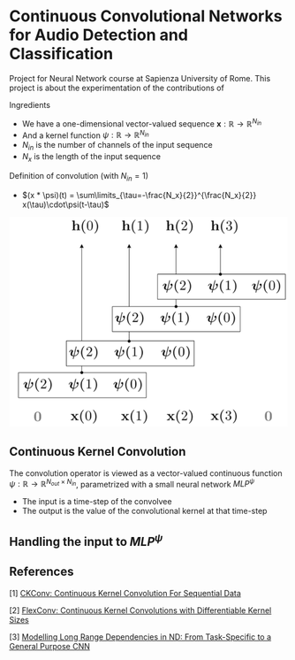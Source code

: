 # Continuous Convolutional Networks for Audio Detection and Classification

Project for Neural Network course at Sapienza University of Rome.
This project is about the experimentation of the contributions of 

Ingredients
- We have a one-dimensional vector-valued sequence **x**$: \mathbb{R} \rightarrow \mathbb{R}^{N_{in}}$
- And a kernel function $\psi: \mathbb{R} \rightarrow \mathbb{R}^{N_{in}}$
- $N_{in}$ is the number of channels of the input sequence
- $N_{x}$ is the length of the input sequence

Definition of convolution (with $N_{in}=1$)
- $(x * \psi)(t) = \sum\limits_{\tau=-\frac{N_x}{2}}^{\frac{N_x}{2}} x(\tau)\cdot\psi(t-\tau)$




![alt](docs/assets/discrete_conv.png)


## Continuous Kernel Convolution

The convolution operator is viewed as a vector-valued continuous function $\psi: \mathbb{R} \rightarrow \mathbb{R}^{N_{out} \times N_{in}}$, parametrized with a small neural network $MLP^{\psi}$
  - The input is a time-step of the convolvee
  - The output is the value of the convolutional kernel at that time-step

## Handling the input to $MLP^{\psi}$



## References

<a id="1">[1]</a> 
[CKConv: Continuous Kernel Convolution For Sequential Data](https://arxiv.org/pdf/2102.02611)

<a id="2">[2]</a> 
[FlexConv: Continuous Kernel Convolutions with Differentiable Kernel Sizes](https://arxiv.org/pdf/2110.08059)

<a id="3">[3]</a> 
[Modelling Long Range Dependencies in ND: From Task-Specific to a General Purpose CNN](https://arxiv.org/pdf/2301.10540)